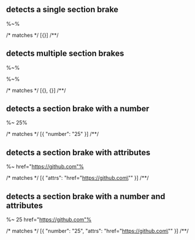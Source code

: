 ## detects a single section brake
%~%

/* matches */
[{}]
/**/

## detects multiple section brakes
%~%

%~%

/* matches */
[{}, {}]
/**/

## detects a section brake with a number
%~ 25%

/* matches */
[{ "number": "25" }]
/**/

## detects a section brake with attributes
%~ href="https://github.com"%

/* matches */
[{ "attrs": "href=\"https://github.com\"" }]
/**/

## detects a section brake with a number and attributes
%~ 25 href="https://github.com"%

/* matches */
[{ "number": "25", "attrs": "href=\"https://github.com\"" }]
/**/